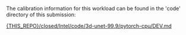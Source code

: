 The calibration information for this workload can be found in the 'code' directory of this submission:

[{THIS_REPO}/closed/Intel/code/3d-unet-99.9/pytorch-cpu/DEV.md](/closed/Intel/code/3d-unet-99.9/pytorch-cpu/DEV.md)
